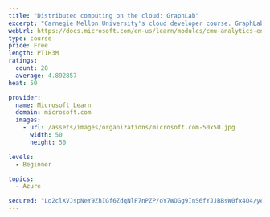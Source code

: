 ```yaml
---
title: "Distributed computing on the cloud: GraphLab"
excerpt: "Carnegie Mellon University's cloud developer course. GraphLab is a big data tool developed by Carnegie Mellon University to help with data mining. Learn about how GraphLab works and why it's useful."
webUrl: https://docs.microsoft.com/en-us/learn/modules/cmu-analytics-engines-graphlab/
type: course
price: Free
length: PT1H3M
ratings:
  count: 28
  average: 4.892857
heat: 50

provider:
  name: Microsoft Learn
  domain: microsoft.com
  images:
    - url: /assets/images/organizations/microsoft.com-50x50.jpg
      width: 50
      height: 50

levels:
  - Beginner

topics:
  - Azure

secured: "Lo2clXVJspNeY9ZhIGf6ZdqNlP7nPZP/oY7WOGg9InS6fYJJBBsW0fx4Q4/yelJ17vYQ9lDofp8nmfaTw3fCRtMY+SiefNyhAFgyOlgvp9jPIaNmOiCB/KJrTO39Dk4+dytgVEbmnV26+xNQsoEHmQjwkXCco7omCbwwYygfUsQoW7dYvupECs1PcoLuQZibO823zTRSUHwZUR+R5HKLfUtALa5/du51e0APKKUYAgm3U1UIKROmwaQEQHF4nsZQ+htAQ4k8SRzJ4wionJU1LgbcNtKiIaYcu4JBSZH5OXM2qLcTuA5TXWJ/Z7gRsGg8TYE+k4PkgbwOcyYqGbhL1H1Tn9CMxrmioy8gn4wkA+PFKUUoj/owk3FISomWr0H+Cy6zwuVM8IPXV0DyrRyT7XZ7ITnt1ZgmWLHyXJONN9M=;nuBYK/q1Zu9NQcpb9uF+iQ=="
---
```


